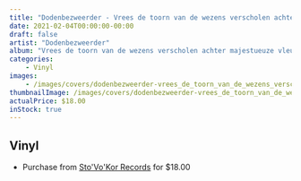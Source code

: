 ```yaml
---
title: "Dodenbezweerder - Vrees de toorn van de wezens verscholen achter majestueuze vleugels"
date: 2021-02-04T00:00:00-00:00
draft: false
artist: "Dodenbezweerder"
album: "Vrees de toorn van de wezens verscholen achter majestueuze vleugels"
categories:
    - Vinyl
images:
    - /images/covers/dodenbezweerder-vrees_de_toorn_van_de_wezens_verscholen_achter_majestueuze_vleugels.jpg
thumbnailImage: /images/covers/dodenbezweerder-vrees_de_toorn_van_de_wezens_verscholen_achter_majestueuze_vleugels-thumb.jpg
actualPrice: $18.00
inStock: true
---
```


## Vinyl
* Purchase from [Sto'Vo'Kor Records](https://stovokor-records.com/products/dodenbezweerder-vrees-de-toorn-van-de-wezens-verscholen-achter-majestueuze-vleugels) for $18.00
